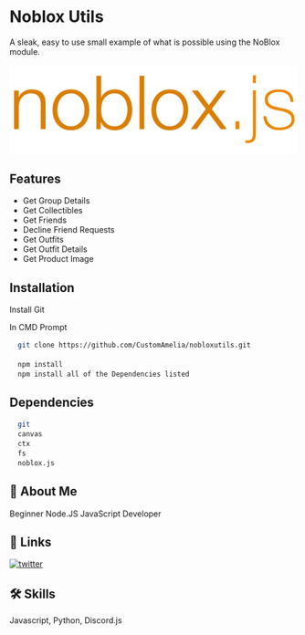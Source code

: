 
# Noblox Utils

A sleak, easy to use small example of what is possible using the NoBlox module.

<img src="https://raw.githubusercontent.com/noblox/noblox.js/master/img/noblox-js.png" alt="Noblox.js Logo">

## Features

- Get Group Details
- Get Collectibles
- Get Friends
- Decline Friend Requests
- Get Outfits
- Get Outfit Details
- Get Product Image
## Installation

Install Git

In CMD Prompt
```bash
  git clone https://github.com/CustomAmelia/nobloxutils.git

  npm install
  npm install all of the Dependencies listed
```


## Dependencies


```bash
  git
  canvas
  ctx
  fs
  noblox.js
```
    
## 🚀 About Me
Beginner Node.JS JavaScript Developer


## 🔗 Links
[![twitter](https://img.shields.io/badge/twitter-1DA1F2?style=for-the-badge&logo=twitter&logoColor=white)](https://twitter.com/)


## 🛠 Skills
Javascript, Python, Discord.js


